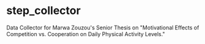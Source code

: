 # step_collector

Data Collector for Marwa Zouzou's Senior Thesis on "Motivational Effects of Competition vs. Cooperation on Daily Physical Activity Levels."

